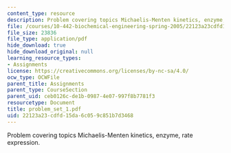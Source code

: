 ```yaml
---
content_type: resource
description: Problem covering topics Michaelis-Menten kinetics, enzyme, rate expression.
file: /courses/10-442-biochemical-engineering-spring-2005/22123a23cdfd15da6c059c851b7d3468_problem_set_1.pdf
file_size: 23836
file_type: application/pdf
hide_download: true
hide_download_original: null
learning_resource_types:
- Assignments
license: https://creativecommons.org/licenses/by-nc-sa/4.0/
ocw_type: OCWFile
parent_title: Assignments
parent_type: CourseSection
parent_uid: ceb0126c-de1b-0987-4e07-997f8b7781f3
resourcetype: Document
title: problem_set_1.pdf
uid: 22123a23-cdfd-15da-6c05-9c851b7d3468
---
```

Problem covering topics Michaelis-Menten kinetics, enzyme, rate expression.